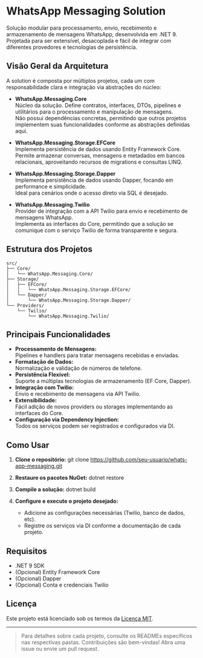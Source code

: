 # WhatsApp Messaging Solution

Solução modular para processamento, envio, recebimento e armazenamento de mensagens WhatsApp, desenvolvida em .NET 9.  
Projetada para ser extensível, desacoplada e fácil de integrar com diferentes provedores e tecnologias de persistência.

## Visão Geral da Arquitetura

A solution é composta por múltiplos projetos, cada um com responsabilidade clara e integração via abstrações do núcleo:

- **WhatsApp.Messaging.Core**  
  Núcleo da solução. Define contratos, interfaces, DTOs, pipelines e utilitários para o processamento e manipulação de mensagens.  
  Não possui dependências concretas, permitindo que outros projetos implementem suas funcionalidades conforme as abstrações definidas aqui.

- **WhatsApp.Messaging.Storage.EFCore**  
  Implementa persistência de dados usando Entity Framework Core.  
  Permite armazenar conversas, mensagens e metadados em bancos relacionais, aproveitando recursos de migrations e consultas LINQ.

- **WhatsApp.Messaging.Storage.Dapper**  
  Implementa persistência de dados usando Dapper, focando em performance e simplicidade.  
  Ideal para cenários onde o acesso direto via SQL é desejado.

- **WhatsApp.Messaging.Twilio**  
  Provider de integração com a API Twilio para envio e recebimento de mensagens WhatsApp.  
  Implementa as interfaces do Core, permitindo que a solução se comunique com o serviço Twilio de forma transparente e segura.

## Estrutura dos Projetos

```text
src/
├── Core/
│   └── WhatsApp.Messaging.Core/
├── Storage/
│   ├── EFCore/
│   │   └── WhatsApp.Messaging.Storage.EFCore/
│   └── Dapper/
│       └── WhatsApp.Messaging.Storage.Dapper/
└── Providers/
    └── Twilio/
        └── WhatsApp.Messaging.Twilio/
```

## Principais Funcionalidades

- **Processamento de Mensagens:**  
  Pipelines e handlers para tratar mensagens recebidas e enviadas.
- **Formatação de Dados:**  
  Normalização e validação de números de telefone.
- **Persistência Flexível:**  
  Suporte a múltiplas tecnologias de armazenamento (EF Core, Dapper).
- **Integração com Twilio:**  
  Envio e recebimento de mensagens via API Twilio.
- **Extensibilidade:**  
  Fácil adição de novos providers ou storages implementando as interfaces do Core.
- **Configuração via Dependency Injection:**  
  Todos os serviços podem ser registrados e configurados via DI.

## Como Usar

1. **Clone o repositório:**
git clone https://github.com/seu-usuario/whats-app-messaging.git

2. **Restaure os pacotes NuGet:**
dotnet restore

3. **Compile a solução:**
dotnet build

4. **Configure e execute o projeto desejado:**
   - Adicione as configurações necessárias (Twilio, banco de dados, etc).
   - Registre os serviços via DI conforme a documentação de cada projeto.

## Requisitos

- .NET 9 SDK
- (Opcional) Entity Framework Core
- (Opcional) Dapper
- (Opcional) Conta e credenciais Twilio

## Licença

Este projeto está licenciado sob os termos da [Licença MIT](https://opensource.org/licenses/MIT).

---

> Para detalhes sobre cada projeto, consulte os READMEs específicos nas respectivas pastas.
> Contribuições são bem-vindas! Abra uma issue ou envie um pull request.
